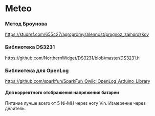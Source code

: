 # Meteo
### Метод Броунова
https://studref.com/655427/agropromyshlennost/prognoz_zamorozkov

### Библиотека DS3231
https://github.com/NorthernWidget/DS3231/blob/master/DS3231.h

### Библиотека для OpenLog
https://github.com/sparkfun/SparkFun_Qwiic_OpenLog_Arduino_Library

#### Для корректного отображения напряжения батареи
Питание лучше всего от 5 Ni-MH через ногу Vin. Измерение через делитель.

